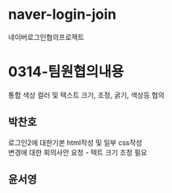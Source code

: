 # naver-login-join
네이버로그인협의프로젝트
<h1>0314-팀원협의내용</h1>
<p>통합 색상 컬러 및 텍스트 크기, 조정, 굵기, 색상등 협의</p>
<h2>박찬호</h2>
<p>
로그인2에 대한기본 html작성 및 일부 css작성
<br>
변경에 대한 회의사안 요청 - 텍트 크기 조정 필요
</p>

<h2>윤서영</h2>
<p></p>

<h2></h2>
<p></p>
